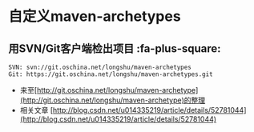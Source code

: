 # 自定义maven-archetypes

## 用SVN/Git客户端检出项目  :fa-plus-square: 

```
SVN: svn://git.oschina.net/longshu/maven-archetypes
Git: https://git.oschina.net/longshu/maven-archetypes.git
```

- 来至[http://git.oschina.net/longshu/maven-archetype](http://git.oschina.net/longshu/maven-archetype)的整理
- 相关文章 [http://blog.csdn.net/u014335219/article/details/52781044](http://blog.csdn.net/u014335219/article/details/52781044)